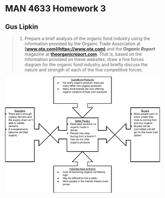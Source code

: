 # MAN 4633 Homework 3

## Gus Lipkin

> 1. Prepare a brief analysis of the organic food industry using the information provided by the Organic Trade Association at **[www.ota.com](https://www.ota.com)** and the _**Organic Report**_ magazine at **[theorganicreport.com](https://www.theorganicreport.com)**. That is, based on the information provided on these websites, draw a five forces diagram for the organic food industry and briefly discuss the nature and strength of each of the five competitive forces.

<img src="MAN 4633 Homework 3.assets/Homework 3.png" alt="Homework 3" style="zoom:200%;" />